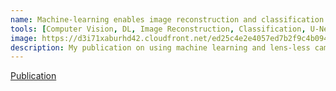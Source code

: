 ```yaml
---
name: Machine-learning enables image reconstruction and classification in a “see-through” camera
tools: [Computer Vision, DL, Image Reconstruction, Classification, U-Net]
image: https://d3i71xaburhd42.cloudfront.net/ed25c4e2e4057ed7b2f9c4b094f282de69c9ed0e/2-Figure1-1.png
description: My publication on using machine learning and lens-less cameras to capture and reconstruct images from an LED display.
---
```


[Publication](https://www.semanticscholar.org/paper/Machine-learning-enables-image-reconstruction-and-a-Pan-Rodriguez/ed25c4e2e4057ed7b2f9c4b094f282de69c9ed0e)
